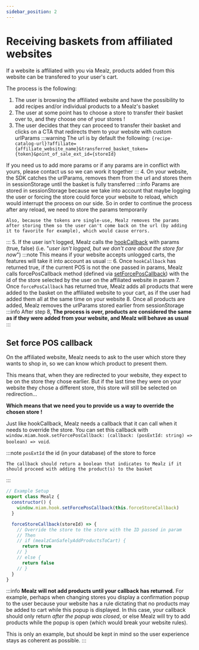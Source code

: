 ```yaml
---
sidebar_position: 2
---
```


# Receiving baskets from affiliated websites

If a website is affiliated with you via Mealz, products added from this website can be transfered to your user's cart.

The process is the following:
1. The user is browsing the affiliated website and have the possibility to add recipes and/or individual products to a Mealz's basket
2. The user at some point has to choose a store to transfer their basket over to, and they choose one of your stores !
3. The user decides that they can proceed to transfer their basket and clicks on a CTA that redirects them to your website with custom urlParams 
:::warning
  The url is by default the following: `{recipe-catalog-url}?affiliate={affiliate_website_name}&transferred_basket_token={token}&point_of_sale_ext_id={storeId}`

  If you need us to add more params or if any params are in conflict with yours, please contact us so we can work it together
:::
4. On your website, the SDK catches the urlParams, removes them from the url and stores them in sessionStorage until the basket is fully transferred 
  :::info
    Params are stored in sessionStorage because we take into account that maybe logging the user or forcing the store could force your website to reload, which would interrupt the process on our side. So in order to continue the process after any reload, we need to store the params temporarily

    Also, because the tokens are single-use, Mealz removes the params after storing them so the user can't come back on the url (by adding it to favorite for example), which would cause errors.
  :::
5. If the user isn't logged, Mealz calls the [hookCallback](./set-up-and-usage/hooks) with params (true, false) (i.e. "*user isn't logged, but we don't care about the store for now*")
  :::note
    This means if your website accepts unlogged carts, the features will take it into account as usual
  :::
6. Once `hookCallback` has returned true, if the current POS is not the one passed in params, Mealz calls forcePosCallback method (defined via [setForcePosCallback](#set-force-pos-callback)) with the id of the store selected by the user on the affiliated website in param
7. Once `forcePosCallback` has returned true, Mealz adds all products that were added to the basket on the affiliated website to your cart, as if the user had added them all at the same time on your website
8. Once all products are added, Mealz removes the urlParams stored earlier from sessionStorage
  :::info
    After step 8, **The process is over, products are considered the same as if they were added from your website, and Mealz will behave as usual**
  :::


## Set force POS callback

On the affiliated website, Mealz needs to ask to the user which store they wants to shop in, so we can know which product to present them.

This means that, when they are redirected to your website, they expect to be on the store they chose earlier. But if the last time they were on your website they chose a different store, this store will still be selected on redirection...

**Which means that we need you to provide us a way to override the chosen store !**

Just like hookCallback, Mealz needs a callback that it can call when it needs to override the store.
You can set this callback with `window.miam.hook.setForcePosCallback: (callback: (posExtId: string) => boolean) => void`.

  :::note
    `posExtId` the id (in your database) of the store to force

    The callback should return a boolean that indicates to Mealz if it should proceed with adding the product(s) to the basket
  :::

```javascript
// Example Setup
export class Mealz {
  constructor() {
    window.miam.hook.setForcePosCallback(this.forceStoreCallback)
  }

  forceStoreCallback(storeId) => {
    // Override the store to the store with the ID passed in param
    // Then
    // if (mealzCanSafelyAddProductsToCart) {
      return true
    // }
    // else {
      return false
    // }
  }
}
```
:::info
  **Mealz will not add products until your callback has returned.** For example, perhaps when changing stores you display a confirmation popup to the user because your website has a rule dictating that no products may be added to cart while this popup is displayed. In this case, your callback should only return *after the popup was closed*, or else Mealz will try to add products while the popup is open (which would break your website rules).

  This is only an example, but should be kept in mind so the user experience stays as coherent as possible.
:::